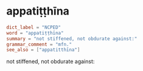 # appatiṭṭhīna

``` toml
dict_label = "NCPED"
word = "appatiṭṭhīna"
summary = "not stiffened, not obdurate against:"
grammar_comment = "mfn."
see_also = ["appatitthīna"]
```

not stiffened, not obdurate against:

